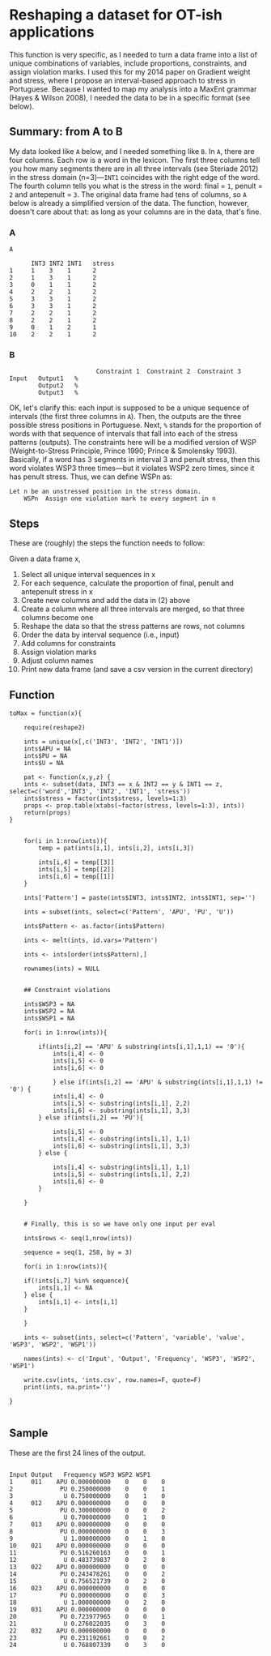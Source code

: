# Reshaping a dataset for OT-ish applications

This function is very specific, as I needed to turn a data frame into a list of unique combinations of variables,
include proportions, constraints, and assign violation marks. I used this for my 2014 paper on Gradient weight and stress,
where I propose an interval-based approach to stress in Portuguese. Because I wanted to map my analysis into a MaxEnt grammar
(Hayes & Wilson 2008), I needed the data to be in a specific format (see below).

## Summary: from A to B

My data looked like ```A``` below, and I needed something like ```B```. In ```A```, there are four columns. Each row is a
word in the lexicon. The first three columns tell you how many segments there are in all three intervals (see Steriade 2012)
in the stress domain (n=3)—```INT1``` coincides with the right edge of the word. The fourth column tells you what is the stress in the word: final = ```1```, penult = ```2``` and
antepenult = ```3```. The original data frame had tens of columns, so ```A``` below is already a simplified version of the data.
The function, however, doesn't care about that: as long as your columns are in the data, that's fine.


### A

```{R}
A

      INT3 INT2 INT1   stress
1     1    3    1      2
2     1    3    1      2
3     0    1    1      2
4     2    2    1      2
5     3    3    1      2
6     3    3    1      2
7     2    2    1      2
8     2    2    1      2
9     0    1    2      1
10    2    2    1      2

```

### B

```{R}
                        Constraint 1  Constraint 2  Constraint 3
Input   Output1   %       
        Output2   %
        Output3   %

```

OK, let's clarify this: each input is supposed to be a unique sequence of intervals (the first three columns in ```A```). Then,
the outputs are the three possible stress positions in Portuguese. Next, ```%``` stands for the proportion of words with that
sequence of intervals that fall into each of the stress patterns (outputs). The constraints here will be a modified version of
WSP (Weight-to-Stress Principle, Prince 1990; Prince & Smolensky 1993). Basically, if a word has 3 segments in interval 3 and 
penult stress, then this word violates WSP3 three times—but it violates WSP2 zero times, since it has penult stress. Thus, 
we can define WSPn as:

```
Let n be an unstressed position in the stress domain.
    WSPn  Assign one violation mark to every segment in n
```

## Steps

These are (roughly) the steps the function needs to follow:

Given a data frame x,

1. Select all unique interval sequences in x
2. For each sequence, calculate the proportion of final, penult and antepenult stress in x
3. Create new columns and add the data in (2) above
4. Create a column where all three intervals are merged, so that three columns become one
5. Reshape the data so that the stress patterns are rows, not columns
6. Order the data by interval sequence (i.e., input)
7. Add columns for constraints
8. Assign violation marks
9. Adjust column names
10. Print new data frame (and save a csv version in the current directory)


## Function

```{R}
toMax = function(x){
	
	require(reshape2)
	
	ints = unique(x[,c('INT3', 'INT2', 'INT1')])
	ints$APU = NA
	ints$PU = NA
	ints$U = NA
	
	pat <- function(x,y,z) {
	ints <- subset(data, INT3 == x & INT2 == y & INT1 == z, select=c('word','INT3', 'INT2', 'INT1', 'stress'))
	ints$stress = factor(ints$stress, levels=1:3)
	props <- prop.table(xtabs(~factor(stress, levels=1:3), ints))
	return(props)
}
	
	
	for(i in 1:nrow(ints)){
		temp = pat(ints[i,1], ints[i,2], ints[i,3])
		
		ints[i,4] = temp[[3]]
		ints[i,5] = temp[[2]]
		ints[i,6] = temp[[1]]
	}
	
	ints['Pattern'] = paste(ints$INT3, ints$INT2, ints$INT1, sep='')
	
	ints = subset(ints, select=c('Pattern', 'APU', 'PU', 'U'))
	
	ints$Pattern <- as.factor(ints$Pattern)

	ints <- melt(ints, id.vars='Pattern')

	ints <- ints[order(ints$Pattern),]
	
	rownames(ints) = NULL
	

	## Constraint violations
	
	ints$WSP3 = NA
	ints$WSP2 = NA
	ints$WSP1 = NA
	
	for(i in 1:nrow(ints)){
		
		if(ints[i,2] == 'APU' & substring(ints[i,1],1,1) == '0'){
			ints[i,4] <- 0
			ints[i,5] <- 0
			ints[i,6] <- 0
			
			} else if(ints[i,2] == 'APU' & substring(ints[i,1],1,1) != '0') {
			ints[i,4] <- 0
			ints[i,5] <- substring(ints[i,1], 2,2)
			ints[i,6] <- substring(ints[i,1], 3,3)
		} else if(ints[i,2] == 'PU'){
				
			ints[i,5] <- 0
			ints[i,4] <- substring(ints[i,1], 1,1)
			ints[i,6] <- substring(ints[i,1], 3,3)
		} else {
				
			ints[i,4] <- substring(ints[i,1], 1,1)
			ints[i,5] <- substring(ints[i,1], 2,2)
			ints[i,6] <- 0
		}
		
	} 
	
	
	# Finally, this is so we have only one input per eval
	
	ints$rows <- seq(1,nrow(ints))
	
	sequence = seq(1, 258, by = 3)
	
	for(i in 1:nrow(ints)){
	
	if(!ints[i,7] %in% sequence){
		ints[i,1] <- NA
	} else {
		ints[i,1] <- ints[i,1]
	}
		
	}
	
	ints <- subset(ints, select=c('Pattern', 'variable', 'value', 'WSP3', 'WSP2', 'WSP1'))
	
	names(ints) <- c('Input', 'Output', 'Frequency', 'WSP3', 'WSP2', 'WSP1')
	
	write.csv(ints, 'ints.csv', row.names=F, quote=F)
	print(ints, na.print='')
	
}


```


## Sample

These are the first 24 lines of the output.


```{R}

Input Output   Frequency WSP3 WSP2 WSP1
1     011    APU 0.000000000    0    0    0
2             PU 0.250000000    0    0    1
3              U 0.750000000    0    1    0
4     012    APU 0.000000000    0    0    0
5             PU 0.300000000    0    0    2
6              U 0.700000000    0    1    0
7     013    APU 0.000000000    0    0    0
8             PU 0.000000000    0    0    3
9              U 1.000000000    0    1    0
10    021    APU 0.000000000    0    0    0
11            PU 0.516260163    0    0    1
12             U 0.483739837    0    2    0
13    022    APU 0.000000000    0    0    0
14            PU 0.243478261    0    0    2
15             U 0.756521739    0    2    0
16    023    APU 0.000000000    0    0    0
17            PU 0.000000000    0    0    3
18             U 1.000000000    0    2    0
19    031    APU 0.000000000    0    0    0
20            PU 0.723977965    0    0    1
21             U 0.276022035    0    3    0
22    032    APU 0.000000000    0    0    0
23            PU 0.231192661    0    0    2
24             U 0.768807339    0    3    0


```
